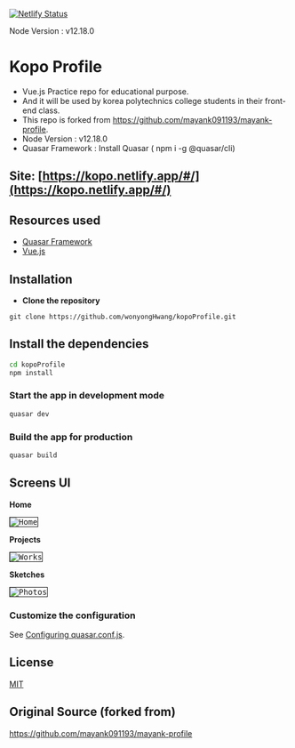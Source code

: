 [![Netlify Status](https://api.netlify.com/api/v1/badges/9bd88d59-5c7b-4ec7-a59c-21c2bf52adb4/deploy-status)](https://app.netlify.com/sites/kopo/deploys)

Node Version : v12.18.0

# Kopo Profile

* Vue.js Practice repo for educational purpose. 
* And it will be used by korea polytechnics college students in their front-end class.
* This repo is forked from https://github.com/mayank091193/mayank-profile.
* Node Version : v12.18.0
* Quasar Framework : Install Quasar ( npm i -g @quasar/cli)


## Site: [https://kopo.netlify.app/#/](https://kopo.netlify.app/#/)

## Resources used
* [Quasar Framework](https://quasar.dev/)
* [Vue.js](https://vuejs.org/)


## Installation

* **Clone the repository**
```
git clone https://github.com/wonyongHwang/kopoProfile.git
```

## Install the dependencies
```bash
cd kopoProfile
npm install
```


### Start the app in development mode 
```bash
quasar dev
```

### Build the app for production
```bash
quasar build
```
## Screens UI
**Home**
<p float="left">
	<kbd>
<img src="assets/homepage.png" border="1" alt="Home"
	title="Home"  />
		</kbd>
</p>

**Projects**
<p float="left">
	<kbd>
<img src="assets/works.png" border="1" alt="Works"
	title="Portfolio"  />	
	</kbd>
</p>

**Sketches**
<p float="left">
	<kbd>
<img src="assets/photo.png" border="1" alt="Photos"
	title="Pricing"  />
	</kbd>
</p>


### Customize the configuration
See [Configuring quasar.conf.js](https://quasar.dev/quasar-cli/quasar-conf-js).


## License

[MIT](http://opensource.org/licenses/MIT)

## Original Source (forked from)
https://github.com/mayank091193/mayank-profile

